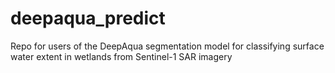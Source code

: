 # deepaqua_predict
Repo for users of the DeepAqua segmentation model for classifying surface water extent in wetlands from Sentinel-1 SAR imagery
